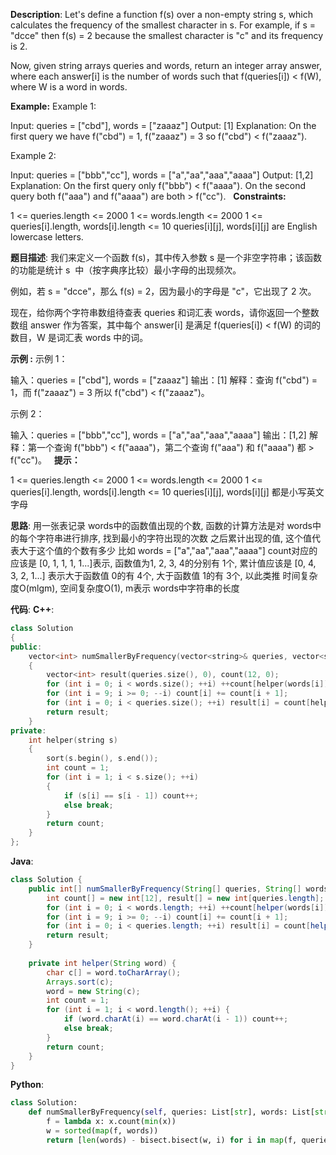 __Description__:
Let's define a function f(s) over a non-empty string s, which calculates the frequency of the smallest character in s. For example, if s = "dcce" then f(s) = 2 because the smallest character is "c" and its frequency is 2.

Now, given string arrays queries and words, return an integer array answer, where each answer[i] is the number of words such that f(queries[i]) < f(W), where W is a word in words.

__Example:__
Example 1:

Input: queries = ["cbd"], words = ["zaaaz"]
Output: [1]
Explanation: On the first query we have f("cbd") = 1, f("zaaaz") = 3 so f("cbd") < f("zaaaz").

Example 2:

Input: queries = ["bbb","cc"], words = ["a","aa","aaa","aaaa"]
Output: [1,2]
Explanation: On the first query only f("bbb") < f("aaaa"). On the second query both f("aaa") and f("aaaa") are both > f("cc").
 
__Constraints:__

1 <= queries.length <= 2000
1 <= words.length <= 2000
1 <= queries[i].length, words[i].length <= 10
queries[i][j], words[i][j] are English lowercase letters.

__题目描述__:
我们来定义一个函数 f(s)，其中传入参数 s 是一个非空字符串；该函数的功能是统计 s  中（按字典序比较）最小字母的出现频次。

例如，若 s = "dcce"，那么 f(s) = 2，因为最小的字母是 "c"，它出现了 2 次。

现在，给你两个字符串数组待查表 queries 和词汇表 words，请你返回一个整数数组 answer 作为答案，其中每个 answer[i] 是满足 f(queries[i]) < f(W) 的词的数目，W 是词汇表 words 中的词。

__示例 :__
示例 1：

输入：queries = ["cbd"], words = ["zaaaz"]
输出：[1]
解释：查询 f("cbd") = 1，而 f("zaaaz") = 3 所以 f("cbd") < f("zaaaz")。

示例 2：

输入：queries = ["bbb","cc"], words = ["a","aa","aaa","aaaa"]
输出：[1,2]
解释：第一个查询 f("bbb") < f("aaaa")，第二个查询 f("aaa") 和 f("aaaa") 都 > f("cc")。
 
__提示：__

1 <= queries.length <= 2000
1 <= words.length <= 2000
1 <= queries[i].length, words[i].length <= 10
queries[i][j], words[i][j] 都是小写英文字母

__思路__:
用一张表记录 words中的函数值出现的个数, 函数的计算方法是对 words中的每个字符串进行排序, 找到最小的字符出现的次数
之后累计出现的值, 这个值代表大于这个值的个数有多少
比如 words = ["a","aa","aaa","aaaa"]
count对应的应该是 [0, 1, 1, 1, 1...]表示, 函数值为1, 2, 3, 4的分别有 1个, 累计值应该是 [0, 4, 3, 2, 1...] 表示大于函数值 0的有 4个, 大于函数值 1的有 3个, 以此类推
时间复杂度O(mlgm), 空间复杂度O(1), m表示 words中字符串的长度

__代码__:
__C++__:
```C++
class Solution 
{
public:
    vector<int> numSmallerByFrequency(vector<string>& queries, vector<string>& words) 
    {
        vector<int> result(queries.size(), 0), count(12, 0);
	    for (int i = 0; i < words.size(); ++i) ++count[helper(words[i])];
	    for (int i = 9; i >= 0; --i) count[i] += count[i + 1];
	    for (int i = 0; i < queries.size(); ++i) result[i] = count[helper(queries[i]) + 1];
	    return result;
    }
private:
    int helper(string s)
    {
        sort(s.begin(), s.end());
        int count = 1;
        for (int i = 1; i < s.size(); ++i)
        {
            if (s[i] == s[i - 1]) count++;
            else break;
        }
        return count;
    }
};
```

__Java__:
```Java
class Solution {
    public int[] numSmallerByFrequency(String[] queries, String[] words) {
	    int count[] = new int[12], result[] = new int[queries.length];
	    for (int i = 0; i < words.length; ++i) ++count[helper(words[i])];
	    for (int i = 9; i >= 0; --i) count[i] += count[i + 1];
        for (int i = 0; i < queries.length; ++i) result[i] = count[helper(queries[i]) + 1];
	    return result;
    }
    
    private int helper(String word) {
        char c[] = word.toCharArray();
        Arrays.sort(c);
        word = new String(c);
        int count = 1;
        for (int i = 1; i < word.length(); ++i) {
            if (word.charAt(i) == word.charAt(i - 1)) count++;
            else break;
        }
        return count;
    }
}
```

__Python__:
```Python
class Solution:
    def numSmallerByFrequency(self, queries: List[str], words: List[str]) -> List[int]:
        f = lambda x: x.count(min(x))
        w = sorted(map(f, words))
        return [len(words) - bisect.bisect(w, i) for i in map(f, queries)]
```